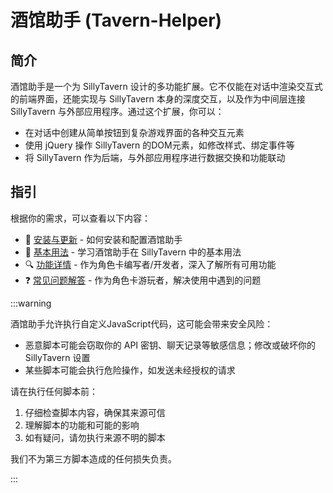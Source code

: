 # 酒馆助手 (Tavern-Helper)

## 简介

酒馆助手是一个为 SillyTavern 设计的多功能扩展。它不仅能在对话中渲染交互式的前端界面，还能实现与 SillyTavern 本身的深度交互，以及作为中间层连接 SillyTavern 与外部应用程序。通过这个扩展，你可以：

- 在对话中创建从简单按钮到复杂游戏界面的各种交互元素
- 使用 jQuery 操作 SillyTavern 的DOM元素，如修改样式、绑定事件等
- 将 SillyTavern 作为后端，与外部应用程序进行数据交换和功能联动

## 指引

根据你的需求，可以查看以下内容：

- 💾 [安装与更新](./安装与更新) - 如何安装和配置酒馆助手
- 📖 [基本用法](../基本用法/渲染器) - 学习酒馆助手在 SillyTavern 中的基本用法
- 🔍 [功能详情](../功能详情/触发快速回复命令) - 作为角色卡编写者/开发者，深入了解所有可用功能
- ❓ [常见问题解答](./常见问题/安装与更新问题) - 作为角色卡游玩者，解决使用中遇到的问题

:::warning

酒馆助手允许执行自定义JavaScript代码，这可能会带来安全风险：

- 恶意脚本可能会窃取你的 API 密钥、聊天记录等敏感信息；修改或破坏你的 SillyTavern 设置
- 某些脚本可能会执行危险操作，如发送未经授权的请求

请在执行任何脚本前：

1. 仔细检查脚本内容，确保其来源可信
2. 理解脚本的功能和可能的影响
3. 如有疑问，请勿执行来源不明的脚本

我们不为第三方脚本造成的任何损失负责。

:::
